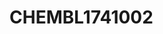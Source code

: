 <a name="material" />

# CHEMBL1741002
<script type="application/ld+json">
  {
    "@context": "https://schema.org/",
    "@type": "ChemicalSubstance",
    "http://purl.org/dc/terms/conformsTo":
      {
        "@type": "CreativeWork",
        "@id": "https://bioschemas.org/profiles/ChemicalSubstance/0.4-RELEASE/"
      },
    "@id": "https://egonw.github.io/nanowiki/nanowiki442.html#material",
    "name": "CHEMBL1741002",
    "sameAs": "http://127.0.0.1/mediawiki/index.php/Special:URIResolver/CHEMBL1741002"
  }
</script>


